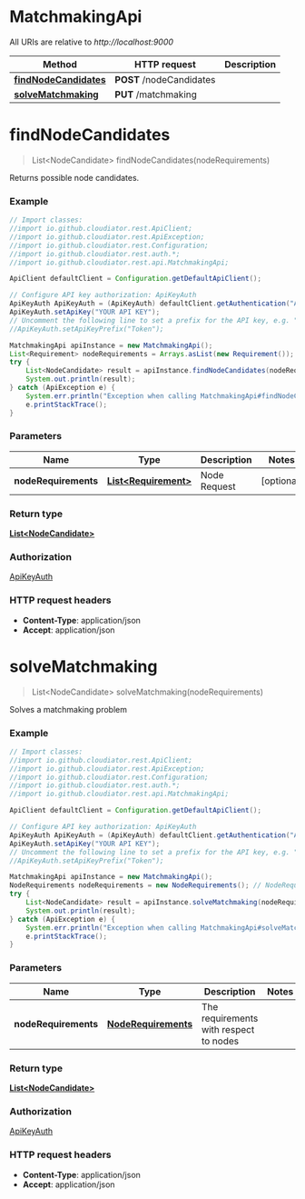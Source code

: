 # MatchmakingApi

All URIs are relative to *http://localhost:9000*

Method | HTTP request | Description
------------- | ------------- | -------------
[**findNodeCandidates**](MatchmakingApi.md#findNodeCandidates) | **POST** /nodeCandidates | 
[**solveMatchmaking**](MatchmakingApi.md#solveMatchmaking) | **PUT** /matchmaking | 


<a name="findNodeCandidates"></a>
# **findNodeCandidates**
> List&lt;NodeCandidate&gt; findNodeCandidates(nodeRequirements)



Returns possible node candidates. 

### Example
```java
// Import classes:
//import io.github.cloudiator.rest.ApiClient;
//import io.github.cloudiator.rest.ApiException;
//import io.github.cloudiator.rest.Configuration;
//import io.github.cloudiator.rest.auth.*;
//import io.github.cloudiator.rest.api.MatchmakingApi;

ApiClient defaultClient = Configuration.getDefaultApiClient();

// Configure API key authorization: ApiKeyAuth
ApiKeyAuth ApiKeyAuth = (ApiKeyAuth) defaultClient.getAuthentication("ApiKeyAuth");
ApiKeyAuth.setApiKey("YOUR API KEY");
// Uncomment the following line to set a prefix for the API key, e.g. "Token" (defaults to null)
//ApiKeyAuth.setApiKeyPrefix("Token");

MatchmakingApi apiInstance = new MatchmakingApi();
List<Requirement> nodeRequirements = Arrays.asList(new Requirement()); // List<Requirement> | Node Request 
try {
    List<NodeCandidate> result = apiInstance.findNodeCandidates(nodeRequirements);
    System.out.println(result);
} catch (ApiException e) {
    System.err.println("Exception when calling MatchmakingApi#findNodeCandidates");
    e.printStackTrace();
}
```

### Parameters

Name | Type | Description  | Notes
------------- | ------------- | ------------- | -------------
 **nodeRequirements** | [**List&lt;Requirement&gt;**](Requirement.md)| Node Request  | [optional]

### Return type

[**List&lt;NodeCandidate&gt;**](NodeCandidate.md)

### Authorization

[ApiKeyAuth](../README.md#ApiKeyAuth)

### HTTP request headers

 - **Content-Type**: application/json
 - **Accept**: application/json

<a name="solveMatchmaking"></a>
# **solveMatchmaking**
> List&lt;NodeCandidate&gt; solveMatchmaking(nodeRequirements)



Solves a matchmaking problem

### Example
```java
// Import classes:
//import io.github.cloudiator.rest.ApiClient;
//import io.github.cloudiator.rest.ApiException;
//import io.github.cloudiator.rest.Configuration;
//import io.github.cloudiator.rest.auth.*;
//import io.github.cloudiator.rest.api.MatchmakingApi;

ApiClient defaultClient = Configuration.getDefaultApiClient();

// Configure API key authorization: ApiKeyAuth
ApiKeyAuth ApiKeyAuth = (ApiKeyAuth) defaultClient.getAuthentication("ApiKeyAuth");
ApiKeyAuth.setApiKey("YOUR API KEY");
// Uncomment the following line to set a prefix for the API key, e.g. "Token" (defaults to null)
//ApiKeyAuth.setApiKeyPrefix("Token");

MatchmakingApi apiInstance = new MatchmakingApi();
NodeRequirements nodeRequirements = new NodeRequirements(); // NodeRequirements | The requirements with respect to nodes
try {
    List<NodeCandidate> result = apiInstance.solveMatchmaking(nodeRequirements);
    System.out.println(result);
} catch (ApiException e) {
    System.err.println("Exception when calling MatchmakingApi#solveMatchmaking");
    e.printStackTrace();
}
```

### Parameters

Name | Type | Description  | Notes
------------- | ------------- | ------------- | -------------
 **nodeRequirements** | [**NodeRequirements**](NodeRequirements.md)| The requirements with respect to nodes |

### Return type

[**List&lt;NodeCandidate&gt;**](NodeCandidate.md)

### Authorization

[ApiKeyAuth](../README.md#ApiKeyAuth)

### HTTP request headers

 - **Content-Type**: application/json
 - **Accept**: application/json

